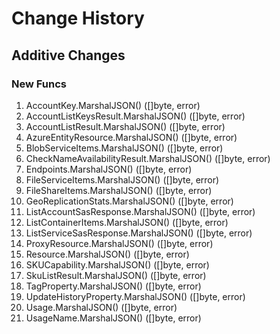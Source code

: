 # Change History

## Additive Changes

### New Funcs

1. AccountKey.MarshalJSON() ([]byte, error)
1. AccountListKeysResult.MarshalJSON() ([]byte, error)
1. AccountListResult.MarshalJSON() ([]byte, error)
1. AzureEntityResource.MarshalJSON() ([]byte, error)
1. BlobServiceItems.MarshalJSON() ([]byte, error)
1. CheckNameAvailabilityResult.MarshalJSON() ([]byte, error)
1. Endpoints.MarshalJSON() ([]byte, error)
1. FileServiceItems.MarshalJSON() ([]byte, error)
1. FileShareItems.MarshalJSON() ([]byte, error)
1. GeoReplicationStats.MarshalJSON() ([]byte, error)
1. ListAccountSasResponse.MarshalJSON() ([]byte, error)
1. ListContainerItems.MarshalJSON() ([]byte, error)
1. ListServiceSasResponse.MarshalJSON() ([]byte, error)
1. ProxyResource.MarshalJSON() ([]byte, error)
1. Resource.MarshalJSON() ([]byte, error)
1. SKUCapability.MarshalJSON() ([]byte, error)
1. SkuListResult.MarshalJSON() ([]byte, error)
1. TagProperty.MarshalJSON() ([]byte, error)
1. UpdateHistoryProperty.MarshalJSON() ([]byte, error)
1. Usage.MarshalJSON() ([]byte, error)
1. UsageName.MarshalJSON() ([]byte, error)

